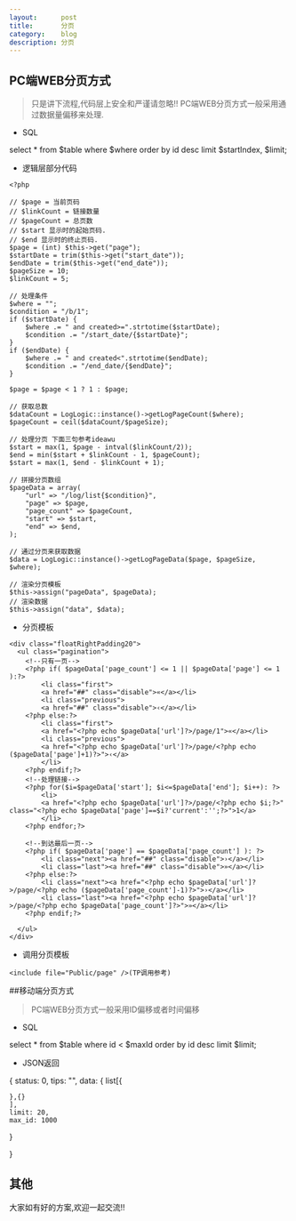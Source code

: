 ```yaml
---
layout:      post
title:       分页
category:    blog
description: 分页
---
```


## PC端WEB分页方式

> 只是讲下流程,代码层上安全和严谨请忽略!!
> PC端WEB分页方式一般采用通过数据量偏移来处理.

* SQL

select * from $table where $where order by id desc limit $startIndex, $limit;

* 逻辑层部分代码

```
<?php

// $page = 当前页码
// $linkCount = 链接数量
// $pageCount = 总页数
// $start 显示时的起始页码.
// $end 显示时的终止页码.
$page = (int) $this->get("page");
$startDate = trim($this->get("start_date"));
$endDate = trim($this->get("end_date"));
$pageSize = 10;
$linkCount = 5;

// 处理条件
$where = "";
$condition = "/b/1";
if ($startDate) {
    $where .= " and created>=".strtotime($startDate);
    $condition .= "/start_date/{$startDate}";
}
if ($endDate) {
    $where .= " and created<".strtotime($endDate);
    $condition .= "/end_date/{$endDate}";
}

$page = $page < 1 ? 1 : $page;

// 获取总数
$dataCount = LogLogic::instance()->getLogPageCount($where);
$pageCount = ceil($dataCount/$pageSize);

// 处理分页 下面三句参考ideawu
$start = max(1, $page - intval($linkCount/2));
$end = min($start + $linkCount - 1, $pageCount);
$start = max(1, $end - $linkCount + 1);

// 拼接分页数组
$pageData = array(
    "url" => "/log/list{$condition}",
    "page" => $page,
    "page_count" => $pageCount,
    "start" => $start,
    "end" => $end,
);

// 通过分页来获取数据
$data = LogLogic::instance()->getLogPageData($page, $pageSize, $where);

// 渲染分页模板
$this->assign("pageData", $pageData);
// 渲染数据
$this->assign("data", $data);

```

* 分页模板

```
<div class="floatRightPadding20">
  <ul class="pagination">
    <!--只有一页-->
    <?php if( $pageData['page_count'] <= 1 || $pageData['page'] <= 1 ):?>
        <li class="first">
        <a href="##" class="disable">«</a></li>
        <li class="previous">
        <a href="##" class="disable">‹</a></li>
    <?php else:?>
        <li class="first">
        <a href="<?php echo $pageData['url']?>/page/1">«</a></li>
        <li class="previous">
        <a href="<?php echo $pageData['url']?>/page/<?php echo ($pageData['page']+1)?>">‹</a>
        </li>
    <?php endif;?>
    <!--处理链接-->
    <?php for($i=$pageData['start']; $i<=$pageData['end']; $i++): ?>
        <li>
        <a href="<?php echo $pageData['url']?>/page/<?php echo $i;?>" class="<?php echo $pageData['page']==$i?'current':'';?>">1</a>
        </li>
    <?php endfor;?>

    <!--到达最后一页-->
    <?php if( $pageData['page'] == $pageData['page_count'] ): ?>
        <li class="next"><a href="##" class="disable">›</a></li>
        <li class="last"><a href="##" class="disable">»</a></li>
    <?php else:?>
        <li class="next"><a href="<?php echo $pageData['url']?>/page/<?php echo ($pageData['page_count']-1)?>">›</a></li>
        <li class="last"><a href="<?php echo $pageData['url']?>/page/<?php echo $pageData['page_count']?>">»</a></li>
    <?php endif;?>
    
  </ul>
</div>

```

* 调用分页模板

```
<include file="Public/page" />(TP调用参考)
```

##移动端分页方式

> PC端WEB分页方式一般采用ID偏移或者时间偏移

* SQL

select * from $table where id < $maxId order by id desc limit $limit;

* JSON返回

{
  status: 0,
  tips:  "",
  data: {
    list[{

    },{}
    ],
    limit: 20,
    max_id: 1000
  }

}


## 其他

大家如有好的方案,欢迎一起交流!!
